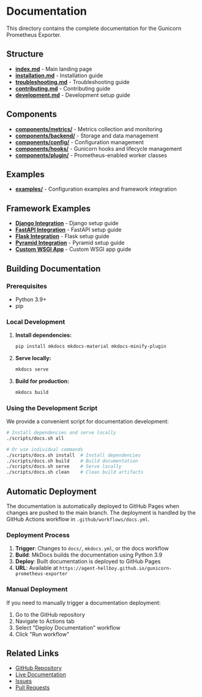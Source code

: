 # Documentation

This directory contains the complete documentation for the Gunicorn Prometheus Exporter.

## Structure

- **[index.md](index.md)** - Main landing page
- **[installation.md](installation.md)** - Installation guide
- **[troubleshooting.md](troubleshooting.md)** - Troubleshooting guide
- **[contributing.md](contributing.md)** - Contributing guide
- **[development.md](development.md)** - Development setup guide

## Components

- **[components/metrics/](components/metrics/)** - Metrics collection and monitoring
- **[components/backend/](components/backend/)** - Storage and data management
- **[components/config/](components/config/)** - Configuration management
- **[components/hooks/](components/hooks/)** - Gunicorn hooks and lifecycle management
- **[components/plugin/](components/plugin/)** - Prometheus-enabled worker classes

## Examples

- **[examples/](examples/)** - Configuration examples and framework integration

## Framework Examples

- **[Django Integration](examples/django-integration.md)** - Django setup guide
- **[FastAPI Integration](examples/fastapi-integration.md)** - FastAPI setup guide
- **[Flask Integration](examples/flask-integration.md)** - Flask setup guide
- **[Pyramid Integration](examples/pyramid-integration.md)** - Pyramid setup guide
- **[Custom WSGI App](examples/custom-wsgi-app.md)** - Custom WSGI app guide

## Building Documentation

### Prerequisites

- Python 3.9+
- pip

### Local Development

1. **Install dependencies:**

   ```bash
   pip install mkdocs mkdocs-material mkdocs-minify-plugin
   ```

2. **Serve locally:**

   ```bash
   mkdocs serve
   ```

3. **Build for production:**
   ```bash
   mkdocs build
   ```

### Using the Development Script

We provide a convenient script for documentation development:

```bash
# Install dependencies and serve locally
./scripts/docs.sh all

# Or use individual commands
./scripts/docs.sh install  # Install dependencies
./scripts/docs.sh build    # Build documentation
./scripts/docs.sh serve    # Serve locally
./scripts/docs.sh clean    # Clean build artifacts
```

## Automatic Deployment

The documentation is automatically deployed to GitHub Pages when changes are pushed to the main branch. The deployment is handled by the GitHub Actions workflow in `.github/workflows/docs.yml`.

### Deployment Process

1. **Trigger**: Changes to `docs/`, `mkdocs.yml`, or the docs workflow
2. **Build**: MkDocs builds the documentation using Python 3.9
3. **Deploy**: Built documentation is deployed to GitHub Pages
4. **URL**: Available at `https://agent-hellboy.github.io/gunicorn-prometheus-exporter`

### Manual Deployment

If you need to manually trigger a documentation deployment:

1. Go to the GitHub repository
2. Navigate to Actions tab
3. Select "Deploy Documentation" workflow
4. Click "Run workflow"

## Related Links

- [GitHub Repository](https://github.com/Agent-Hellboy/gunicorn-prometheus-exporter)
- [Live Documentation](https://agent-hellboy.github.io/gunicorn-prometheus-exporter)
- [Issues](https://github.com/Agent-Hellboy/gunicorn-prometheus-exporter/issues)
- [Pull Requests](https://github.com/Agent-Hellboy/gunicorn-prometheus-exporter/pulls)
